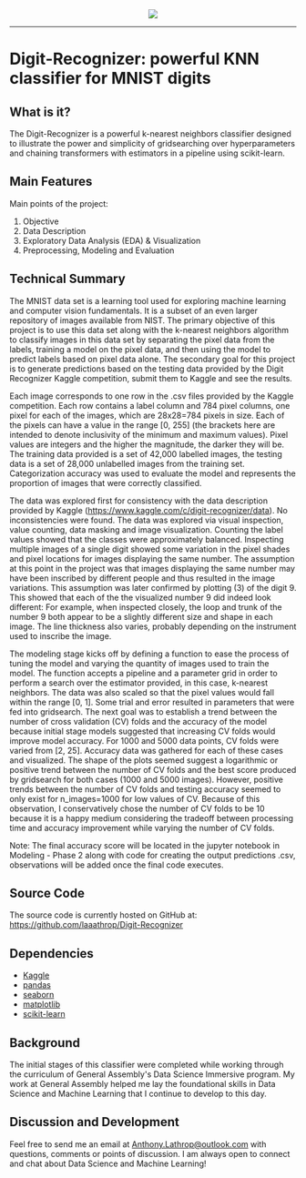 <div align="center">
  <img src="https://acroz.dev/public/nn/mnist-digits.svg"><br>
</div>

-----------------

# Digit-Recognizer: powerful KNN classifier for MNIST digits

## What is it?
The Digit-Recognizer is a powerful k-nearest neighbors classifier designed to illustrate the power and simplicity of gridsearching over hyperparameters and chaining transformers with estimators in a pipeline using scikit-learn.

## Main Features
Main points of the project:

  1. Objective
  2. Data Description
  3. Exploratory Data Analysis (EDA) & Visualization
  4. Preprocessing, Modeling and Evaluation
  
## Technical Summary

The MNIST data set is a learning tool used for exploring machine learning and computer vision fundamentals. It is a subset of an even larger repository of images available from NIST. The primary objective of this project is to use this data set along with the k-nearest neighbors algorithm to classify images in this data set by separating the pixel data from the labels, training a model on the pixel data, and then using the model to predict labels based on pixel data alone. The secondary goal for this project is to generate predictions based on the testing data provided by the Digit Recognizer Kaggle competition, submit them to Kaggle and see the results.

Each image corresponds to one row in the .csv files provided by the Kaggle competition. Each row contains a label column and 784 pixel columns, one pixel for each of the images, which are 28x28=784 pixels in size. Each of the pixels can have a value in the range [0, 255] (the brackets here are intended to denote inclusivity of the minimum and maximum values). Pixel values are integers and the higher the magnitude, the darker they will be. The training data provided is a set of 42,000 labelled images, the testing data is a set of 28,000 unlabelled images from the training set. Categorization accuracy was used to evaluate the model and represents the proportion of images that were correctly classified.

The data was explored first for consistency with the data description provided by Kaggle (https://www.kaggle.com/c/digit-recognizer/data). No inconsistencies were found. The data was explored via visual inspection, value counting, data masking and image visualization. Counting the label values showed that the classes were approximately balanced. Inspecting multiple images of a single digit showed some variation in the pixel shades and pixel locations for images displaying the same number. The assumption at this point in the project was that images displaying the same number may have been inscribed by different people and thus resulted in the image variations. This assumption was later confirmed by plotting (3) of the digit 9. This showed that each of the the visualized number 9 did indeed look different: For example, when inspected closely, the loop and trunk of the number 9 both appear to be a slightly different size and shape in each image. The line thickness also varies, probably depending on the instrument used to inscribe the image.

The modeling stage kicks off by defining a function to ease the process of tuning the model and varying the quantity of images used to train the model. The function accepts a pipeline and a parameter grid in order to perform a search over the estimator provided, in this case, k-nearest neighbors. The data was also scaled so that the pixel values would fall within the range [0, 1]. Some trial and error resulted in parameters that were fed into gridsearch. The next goal was to establish a trend between the number of cross validation (CV) folds and the accuracy of the model because initial stage models suggested that increasing CV folds would improve model accuracy. For 1000 and 5000 data points, CV folds were varied from [2, 25]. Accuracy data was gathered for each of these cases and visualized. The shape of the plots seemed suggest a logarithmic or positive trend between the number of CV folds and the best score produced by gridsearch for both cases (1000 and 5000 images). However, positive trends between the number of CV folds and testing accuracy seemed to only exist for n_images=1000 for low values of CV. Because of this observation, I conservatively chose the number of CV folds to be 10 because it is a happy medium considering the tradeoff between processing time and accuracy improvement while varying the number of CV folds. 

Note: The final accuracy score will be located in the jupyter notebook in Modeling - Phase 2 along with code for creating the output predictions .csv, observations will be added once the final code executes.

## Source Code
The source code is currently hosted on GitHub at:
https://github.com/laaathrop/Digit-Recognizer

## Dependencies
- [Kaggle](https://www.kaggle.com/c/digit-recognizer/)
- [pandas](https://pandas.pydata.org/)
- [seaborn](https://seaborn.pydata.org/)
- [matplotlib](https://matplotlib.org/3.3.2/index.html)
- [scikit-learn](https://scikit-learn.org/stable/index.html)

## Background
The initial stages of this classifier were completed while working through the curriculum of General Assembly's Data Science Immersive program. My work at General Assembly helped me lay the foundational skills in Data Science and Machine Learning that I continue to develop to this day.

## Discussion and Development
Feel free to send me an email at Anthony.Lathrop@outlook.com with questions, comments or points of discussion. I am always open to connect and chat about Data Science and Machine Learning!